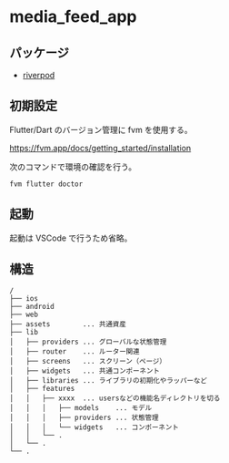 # media_feed_app

## パッケージ

- [riverpod](https://docs-v2.riverpod.dev/docs/getting_started)

## 初期設定

Flutter/Dart のバージョン管理に fvm を使用する。

https://fvm.app/docs/getting_started/installation

次のコマンドで環境の確認を行う。

```
fvm flutter doctor
```

## 起動

起動は VSCode で行うため省略。

## 構造

```
/
├── ios
├── android
├── web
├── assets        ... 共通資産
├── lib
│   ├── providers ... グローバルな状態管理
│   ├── router    ... ルーター関連
│   ├── screens   ... スクリーン（ページ）
│   ├── widgets   ... 共通コンポーネント
│   ├── libraries ... ライブラリの初期化やラッパーなど
│   ├── features
│   │   ├── xxxx  ... usersなどの機能名ディレクトリを切る
│   │   │   ├── models    ... モデル
│   │   │   ├── providers ... 状態管理
│   │   │   └── widgets   ... コンポーネント
│   │   └── .
│   └── .
└── .
```
